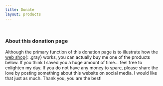 ```yaml
---
title: Donate
layout: products
---
```


<br />

### About this donation page

Although the primary function of this donation page is to illustrate how the [web shop](/without-plugin/web-shop){: .gray} works, you can actually buy me one of the products below. If you think I saved you a huge amount of time... feel free to enlighten my day. If you do not have any money to spare, please share the love by posting something about this website on social media. I would like that just as much. Thank you, you are the best!